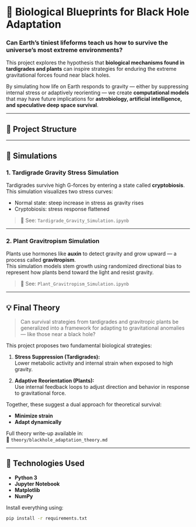 # 🌌 Biological Blueprints for Black Hole Adaptation

### Can Earth’s tiniest lifeforms teach us how to survive the universe’s most extreme environments?

This project explores the hypothesis that **biological mechanisms found in tardigrades and plants** can inspire strategies for enduring the extreme gravitational forces found near black holes.

By simulating how life on Earth responds to gravity — either by suppressing internal stress or adaptively reorienting — we create **computational models** that may have future implications for **astrobiology, artificial intelligence, and speculative deep space survival**.

---

## 📁 Project Structure


---

## 🧬 Simulations

### 1. Tardigrade Gravity Stress Simulation
Tardigrades survive high G-forces by entering a state called **cryptobiosis**.  
This simulation visualizes two stress curves:
- Normal state: steep increase in stress as gravity rises
- Cryptobiosis: stress response flattened

> 🔬 See: `Tardigrade_Gravity_Simulation.ipynb`

---

### 2. Plant Gravitropism Simulation
Plants use hormones like **auxin** to detect gravity and grow upward — a process called **gravitropism**.  
This simulation models stem growth using randomized directional bias to represent how plants bend toward the light and resist gravity.

> 🌱 See: `Plant_Gravitropism_Simulation.ipynb`

---

## 💡 Final Theory

> Can survival strategies from tardigrades and gravitropic plants be generalized into a framework for adapting to gravitational anomalies — like those near a black hole?

This project proposes two fundamental biological strategies:

1. **Stress Suppression (Tardigrades):**  
   Lower metabolic activity and internal strain when exposed to high gravity.

2. **Adaptive Reorientation (Plants):**  
   Use internal feedback loops to adjust direction and behavior in response to gravitational force.

Together, these suggest a dual approach for theoretical survival:
- **Minimize strain**
- **Adapt dynamically**

Full theory write-up available in:  
📄 `theory/blackhole_adaptation_theory.md`

---

## 📌 Technologies Used

- **Python 3**
- **Jupyter Notebook**
- **Matplotlib**
- **NumPy**

Install everything using:

```bash
pip install -r requirements.txt
